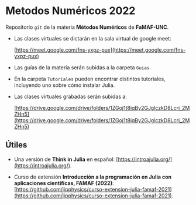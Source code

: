 # Metodos Numéricos 2022

Repositorio `git` de la materia **Métodos Numéricos** de **FaMAF-UNC**.

* Las clases virtuales se dictarán en la sala virtual de google meet:

    [https://meet.google.com/fns-yxpz-pux](https://meet.google.com/fns-yxpz-pux)

* Las guías de la materia serán subidas a la carpeta `Guias`.

* En la carpeta `Tutoriales` pueden encontrar distintos tutoriales, incluyendo uno sobre cómo instalar Julia.

* Las clases virtuales grabadas serán subidas a:

    [https://drive.google.com/drive/folders/1ZGoj1t8iqBy2GJglczkD8Lcri_2MZHn5](https://drive.google.com/drive/folders/1ZGoj1t8iqBy2GJglczkD8Lcri_2MZHn5)

## Útiles

* Una versión de **Think in Julia** en español: [https://introajulia.org/](https://introajulia.org/).

* Curso de extensión **Introducción a la programación en Julia con aplicaciones científicas, FAMAF (2022)**: [https://github.com/jipphysics/curso-extension-julia-famaf-2021](https://github.com/jipphysics/curso-extension-julia-famaf-2021).

<!---

## Utiles

* [Guía concisa de Julia con los primeros rudimentos para manejarse en el curso](https://sites.google.com/site/arturoerdely/programacion-en-julia/introjulia).

* [Julia básico](https://github.com/jltabara/Julia-y-las-Matematicas).

* [Una versión de *Think in Julia* en español](https://introajulia.org/introAjulia.pdf).

* [Vectores en Julia](https://drive.google.com/file/d/1I-jJH3eUCN8FM-aAMGSpebyukgMgg2Am/view).

--->
